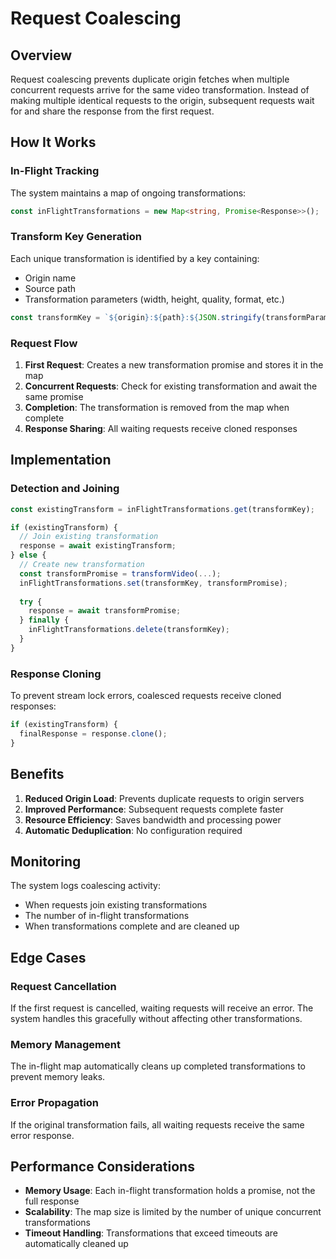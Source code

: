 # Request Coalescing

## Overview

Request coalescing prevents duplicate origin fetches when multiple concurrent requests arrive for the same video transformation. Instead of making multiple identical requests to the origin, subsequent requests wait for and share the response from the first request.

## How It Works

### In-Flight Tracking

The system maintains a map of ongoing transformations:
```typescript
const inFlightTransformations = new Map<string, Promise<Response>>();
```

### Transform Key Generation

Each unique transformation is identified by a key containing:
- Origin name
- Source path
- Transformation parameters (width, height, quality, format, etc.)

```typescript
const transformKey = `${origin}:${path}:${JSON.stringify(transformParams)}`;
```

### Request Flow

1. **First Request**: Creates a new transformation promise and stores it in the map
2. **Concurrent Requests**: Check for existing transformation and await the same promise
3. **Completion**: The transformation is removed from the map when complete
4. **Response Sharing**: All waiting requests receive cloned responses

## Implementation

### Detection and Joining
```typescript
const existingTransform = inFlightTransformations.get(transformKey);

if (existingTransform) {
  // Join existing transformation
  response = await existingTransform;
} else {
  // Create new transformation
  const transformPromise = transformVideo(...);
  inFlightTransformations.set(transformKey, transformPromise);
  
  try {
    response = await transformPromise;
  } finally {
    inFlightTransformations.delete(transformKey);
  }
}
```

### Response Cloning

To prevent stream lock errors, coalesced requests receive cloned responses:
```typescript
if (existingTransform) {
  finalResponse = response.clone();
}
```

## Benefits

1. **Reduced Origin Load**: Prevents duplicate requests to origin servers
2. **Improved Performance**: Subsequent requests complete faster
3. **Resource Efficiency**: Saves bandwidth and processing power
4. **Automatic Deduplication**: No configuration required

## Monitoring

The system logs coalescing activity:
- When requests join existing transformations
- The number of in-flight transformations
- When transformations complete and are cleaned up

## Edge Cases

### Request Cancellation
If the first request is cancelled, waiting requests will receive an error. The system handles this gracefully without affecting other transformations.

### Memory Management
The in-flight map automatically cleans up completed transformations to prevent memory leaks.

### Error Propagation
If the original transformation fails, all waiting requests receive the same error response.

## Performance Considerations

- **Memory Usage**: Each in-flight transformation holds a promise, not the full response
- **Scalability**: The map size is limited by the number of unique concurrent transformations
- **Timeout Handling**: Transformations that exceed timeouts are automatically cleaned up
